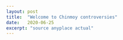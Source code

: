 ```yaml
---
layout: post
title:  "Welcome to Chinmoy controversies"
date:   2020-06-25
excerpt: "source anyplace actual"
---
```

